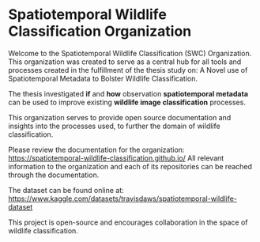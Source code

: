 # Spatiotemporal Wildlife Classification Organization

Welcome to the Spatiotemporal Wildlife Classification (SWC) Organization. This organization was created to serve as a central hub for all tools and processes created in the fulfillment of the thesis study on: A Novel use of Spatiotemporal Metadata to Bolster Wildlife Classification.

The thesis investigated **if** and **how** observation **spatiotemporal metadata** can be used to improve 
existing **wildlife image classification** processes. 

This organization serves to provide open source documentation and insights into the processes used, to further the domain of wildlife classification. 

Please review the documentation for the organization: https://spatiotemporal-wildlife-classification.github.io/ 
All relevant information to the organization and each of its repositories can be reached through the documentation. 

The dataset can be found online at: https://www.kaggle.com/datasets/travisdaws/spatiotemporal-wildlife-dataset

This project is open-source and encourages collaboration in the space of wildlife classification. 
